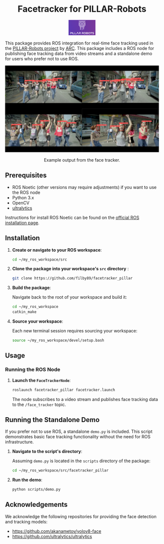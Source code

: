 <div align="center">

# Facetracker for PILLAR-Robots 

<a href="https://pillar-robots.eu"> <img src="assets/pillar-logo.png" height="50px"></a>

</div>


This package provides ROS integration for real-time face tracking used in the [PILLAR-Robots project](https://pillar-robots.eu) by [ARC](https://www.athenarc.gr). This package includes a ROS node for publishing face tracking data from video streams and a standalone demo for users who prefer not to use ROS.

<p align="center"> 
<img width="600px" src="assets/face_tracking.jpg">
</p>
<p align="center">Example output from the face tracker.</p>


## Prerequisites

- ROS Noetic (other versions may require adjustments) if you want to use the ROS node
- Python 3.x
- OpenCV
- [ultralytics](https://github.com/ultralytics/ultralytics)


Instructions for install ROS Noetic can be found on the [official ROS installation page](http://wiki.ros.org/noetic/Installation).

## Installation


1. **Create or navigate to your ROS workspace**:

    ```bash
    cd ~/my_ros_workspace/src
    ```

2. **Clone the package into your workspace's `src` directory** :

    ```bash
    git clone https://github.com/filby89/facetracker_pillar
    ```

3. **Build the package**:

    Navigate back to the root of your workspace and build it:

    ```bash
    cd ~/my_ros_workspace
    catkin_make
    ```

4. **Source your workspace**:

    Each new terminal session requires sourcing your workspace:

    ```bash
    source ~/my_ros_workspace/devel/setup.bash
    ```

## Usage

### Running the ROS Node

1. **Launch the `FaceTrackerNode`**:

    ```bash
    roslaunch facetracker_pillar facetracker.launch
    ```
    
    The node subscribes to a video stream and publishes face tracking data to the `/face_tracker` topic.

## Running the Standalone Demo

If you prefer not to use ROS, a standalone `demo.py` is included. This script demonstrates basic face tracking functionality without the need for ROS infrastructure.

1. **Navigate to the script's directory**:

    Assuming `demo.py` is located in the `scripts` directory of the package:

    ```bash
    cd ~/my_ros_workspace/src/facetracker_pillar
    ```

2. **Run the demo**:

    ```bash
    python scripts/demo.py
    ```



## Acknowledgements
We acknowledge the following repositories for providing the face detection and tracking models:
* https://github.com/akanametov/yolov8-face
* https://github.com/ultralytics/ultralytics
